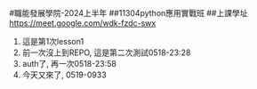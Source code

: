 #職能發展學院-2024上半年
##11304python應用實戰班
##上課學址
https://meet.google.com/wdk-fzdc-swx



1. 這是第1次lesson1
2. 前一次沒上到REPO, 這是第二次測試0518-23:28
3. auth了, 再一次0518-23:58
4. 今天又來了, 0519-0933